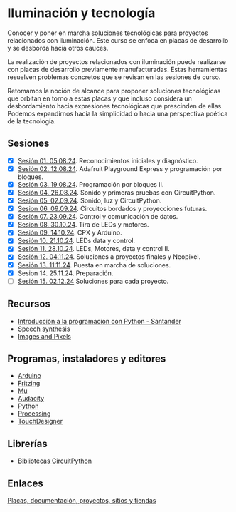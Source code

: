 # Iluminación y tecnología

Conocer y poner en marcha soluciones tecnológicas para proyectos relacionados con iluminación. Este curso se enfoca en placas de desarrollo y se desborda hacia otros cauces.

La realización de proyectos relacionados con iluminación puede realizarse con placas de desarrollo previamente manufacturadas. Estas herramientas resuelven problemas concretos que se revisan en las sesiones de curso.

Retomamos la noción de alcance para proponer soluciones tecnológicas que orbitan en torno a estas placas y que incluso considera un desbordamiento hacia expresiones tecnológicas que prescinden de ellas. Podemos expandirnos hacia la simplicidad o hacia una perspectiva poética de la tecnología.

## Sesiones 

- [x] [Sesión 01. 05.08.24](./sesiones/s01/s01.md). Reconocimientos iniciales y diagnóstico.
- [x] [Sesión 02. 12.08.24](./sesiones/s02/s02.md). Adafruit Playground Express y programación por bloques. 
- [x] [Sesión 03. 19.08.24](./sesiones/s03/s03.md). Programación por bloques II.
- [x] [Sesión 04. 26.08.24](./sesiones/s04/s04.md). Sonido y primeras pruebas con CircuitPython.  
- [x] [Sesión 05. 02.09.24](./sesiones/s05/s05.md). Sonido, luz y CircuitPython. 
- [x] [Sesion 06. 09.09.24](./sesiones/s06/s06.md). Circuitos bordados y proyecciones futuras.
- [x] [Sesión 07. 23.09.24](./sesiones/s07/s07.md). Control y comunicación de datos. 
- [x] [Sesion 08. 30.10.24](./sesiones/s08/s08.md). Tira de LEDs y motores. 
- [x] [Sesión 09. 14.10.24](./sesiones/s09/s09.md). CPX y Arduino. 
- [x] [Sesión 10. 21.10.24](./sesiones/s10/s10.md). LEDs data y control.
- [x] [Sesión 11. 28.10.24](./sesiones/s11/s11.md). LEDs, Motores, data y control II. 
- [x] [Sesión 12. 04.11.24](./sesiones/s12/s12.md). Soluciones a proyectos finales y Neopixel.
- [x] [Sesión 13. 11.11.24](./sesiones/s13/s13.md). Puesta en marcha de soluciones. 
- [x] Sesion 14. 25.11.24. Preparación.
- [ ] [Sesión 15. 02.12.24](./sesiones/s15/s15.md) Soluciones para cada proyecto. 

## Recursos

- [Introducción a la programación con Python - Santander](https://www.santanderopenacademy.com/es/courses/introduction_to_python_programming.html)
- [Speech synthesis](https://en.wikipedia.org/wiki/Speech_synthesis)
- [Images and Pixels](https://processing.org/tutorials/pixels)

## Programas, instaladores y editores

- [Arduino](https://www.arduino.cc/)
- [Fritzing](https://fritzing.org/)
- [Mu](https://codewith.mu/en/download)
- [Audacity](https://www.audacityteam.org/)
- [Python](https://www.python.org/)
- [Processing](https://processing.org/)
- [TouchDesigner](https://derivative.ca/)

## Librerías

- [Bibliotecas CircuitPython](https://circuitpython.org/libraries)

## Enlaces

[Placas, documentación, proyectos, sitios y tiendas](./enlaces.md)